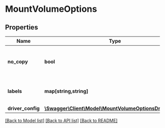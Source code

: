 # MountVolumeOptions

## Properties
Name | Type | Description | Notes
------------ | ------------- | ------------- | -------------
**no_copy** | **bool** | Populate volume with data from the target. | [optional] [default to false]
**labels** | **map[string,string]** | User-defined key/value metadata. | [optional] 
**driver_config** | [**\Swagger\Client\Model\MountVolumeOptionsDriverConfig**](MountVolumeOptionsDriverConfig.md) |  | [optional] 

[[Back to Model list]](../README.md#documentation-for-models) [[Back to API list]](../README.md#documentation-for-api-endpoints) [[Back to README]](../README.md)


